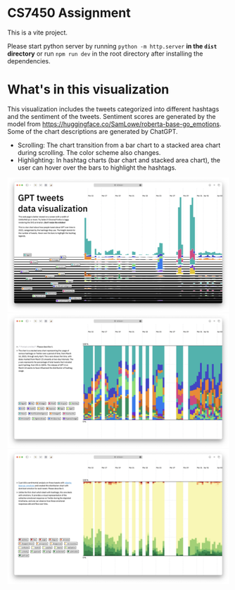 # CS7450 Assignment 

This is a vite project.

Please start python server by running `python -m http.server` **in the `dist` directory** or run `npm run dev` in the root directory after installing the dependencies.

# What's in this visualization


<!-- For this design option, your README file needs to include a description of the goals of the visualization you created. Thus, please include a short (no more than 1 paragraph) story or narrative that your visualization should communicate (and how it is supposed to do that using the combination of the text and visualizations you included). Second, please include a short list (bullets are fine) of the key features (e.g., scrolling, highlighting, etc.) that your visualization has that we should test.  -->

This visualization includes the tweets categorized into different hashtags and the sentiment of the tweets. Sentiment scores are generated by the model from https://huggingface.co/SamLowe/roberta-base-go_emotions. Some of the chart descriptions are generated by ChatGPT.

- Scrolling: The chart transition from a bar chart to a stacked area chart during scrolling. The color scheme also changes.
- Highlighting: In hashtag charts (bar chart and stacked area chart), the user can hover over the bars to highlight the hashtags.


![Bar chart of tweet tweet hashtags](./screenshots/S1.png)
![Stacked area chart of tweet hashtags](./screenshots/S2.png)
![Stacked area chart of tweet hashtags](./screenshots/S3.png)